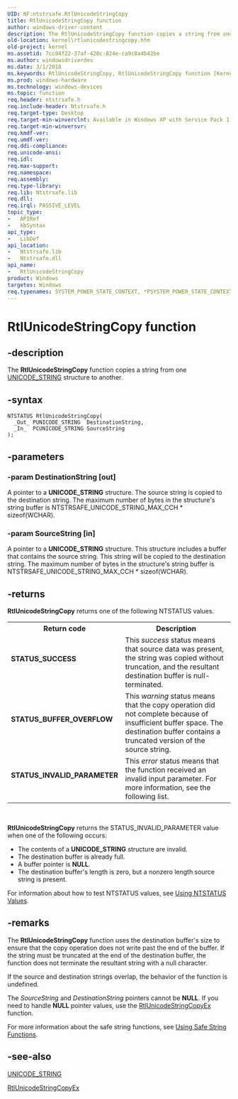 ```yaml
---
UID: NF:ntstrsafe.RtlUnicodeStringCopy
title: RtlUnicodeStringCopy function
author: windows-driver-content
description: The RtlUnicodeStringCopy function copies a string from one UNICODE_STRING structure to another.
old-location: kernel\rtlunicodestringcopy.htm
old-project: kernel
ms.assetid: 7cc94f22-37af-420c-824e-ca9c8a4b42be
ms.author: windowsdriverdev
ms.date: 3/1/2018
ms.keywords: RtlUnicodeStringCopy, RtlUnicodeStringCopy function [Kernel-Mode Driver Architecture], kernel.rtlunicodestringcopy, ntstrsafe/RtlUnicodeStringCopy, safestrings_d5885cd9-d024-4757-8458-14a787b11a9f.xml
ms.prod: windows-hardware
ms.technology: windows-devices
ms.topic: function
req.header: ntstrsafe.h
req.include-header: Ntstrsafe.h
req.target-type: Desktop
req.target-min-winverclnt: Available in Windows XP with Service Pack 1 (SP1) and later versions of Windows.
req.target-min-winversvr: 
req.kmdf-ver: 
req.umdf-ver: 
req.ddi-compliance: 
req.unicode-ansi: 
req.idl: 
req.max-support: 
req.namespace: 
req.assembly: 
req.type-library: 
req.lib: Ntstrsafe.lib
req.dll: 
req.irql: PASSIVE_LEVEL
topic_type:
-	APIRef
-	kbSyntax
api_type:
-	LibDef
api_location:
-	Ntstrsafe.lib
-	Ntstrsafe.dll
api_name:
-	RtlUnicodeStringCopy
product: Windows
targetos: Windows
req.typenames: SYSTEM_POWER_STATE_CONTEXT, *PSYSTEM_POWER_STATE_CONTEXT
---
```


# RtlUnicodeStringCopy function


## -description


The <b>RtlUnicodeStringCopy</b> function copies a string from one <a href="..\wudfwdm\ns-wudfwdm-_unicode_string.md">UNICODE_STRING</a> structure to another.


## -syntax


````
NTSTATUS RtlUnicodeStringCopy(
  _Out_ PUNICODE_STRING  DestinationString,
  _In_  PCUNICODE_STRING SourceString
);
````


## -parameters




### -param DestinationString [out]

A pointer to a <b>UNICODE_STRING</b> structure. The source string is copied to the destination string. The maximum number of bytes in the structure's string buffer is NTSTRSAFE_UNICODE_STRING_MAX_CCH * sizeof(WCHAR).


### -param SourceString [in]

A pointer to a <b>UNICODE_STRING</b> structure. This structure includes a buffer that contains the source string. This string will be copied to the destination string. The maximum number of bytes in the structure's string buffer is NTSTRSAFE_UNICODE_STRING_MAX_CCH * sizeof(WCHAR).


## -returns



<b>RtlUnicodeStringCopy</b> returns one of the following NTSTATUS values. 

<table>
<tr>
<th>Return code</th>
<th>Description</th>
</tr>
<tr>
<td width="40%">
<dl>
<dt><b>STATUS_SUCCESS</b></dt>
</dl>
</td>
<td width="60%">
This <i>success</i> status means that source data was present, the string was copied without truncation, and the resultant destination buffer is null-terminated.

</td>
</tr>
<tr>
<td width="40%">
<dl>
<dt><b>STATUS_BUFFER_OVERFLOW</b></dt>
</dl>
</td>
<td width="60%">
This <i>warning</i> status means that the copy operation did not complete because of insufficient buffer space. The destination buffer contains a truncated version of the source string.

</td>
</tr>
<tr>
<td width="40%">
<dl>
<dt><b>STATUS_INVALID_PARAMETER</b></dt>
</dl>
</td>
<td width="60%">
This <i>error</i> status means that the function received an invalid input parameter. For more information, see the following list.

</td>
</tr>
</table>
 

<b>RtlUnicodeStringCopy</b> returns the STATUS_INVALID_PARAMETER value when one of the following occurs:

<ul>
<li>The contents of a <b>UNICODE_STRING</b> structure are invalid.</li>
<li>The destination buffer is already full.</li>
<li>A buffer pointer is <b>NULL</b>.</li>
<li>The destination buffer's length is zero, but a nonzero length source string is present.</li>
</ul>
For information about how to test NTSTATUS values, see <a href="https://msdn.microsoft.com/library/windows/hardware/ff565436">Using NTSTATUS Values</a>.




## -remarks



The <b>RtlUnicodeStringCopy</b> function uses the destination buffer's size to ensure that the copy operation does not write past the end of the buffer. If the string must be truncated at the end of the destination buffer, the function does not terminate the resultant string with a null character.

If the source and destination strings overlap, the behavior of the function is undefined.

The <i>SourceString</i> and <i>DestinationString</i> pointers cannot be <b>NULL</b>. If you need to handle <b>NULL</b> pointer values, use the <a href="..\ntstrsafe\nf-ntstrsafe-rtlunicodestringcopyex.md">RtlUnicodeStringCopyEx</a> function.

For more information about the safe string functions, see <a href="https://msdn.microsoft.com/library/windows/hardware/ff565508">Using Safe String Functions</a>. 




## -see-also

<a href="..\wudfwdm\ns-wudfwdm-_unicode_string.md">UNICODE_STRING</a>



<a href="..\ntstrsafe\nf-ntstrsafe-rtlunicodestringcopyex.md">RtlUnicodeStringCopyEx</a>



 

 



